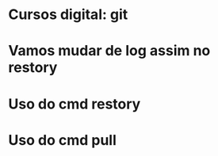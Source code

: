 # Cursos digital: git

# Vamos mudar de log assim no restory

# Uso do cmd restory

# Uso do cmd pull
